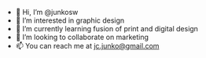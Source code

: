 - 👋 Hi, I’m @junkosw
- 👀 I’m interested in graphic design
- 🌱 I’m currently learning fusion of print and digital design
- 💞️ I’m looking to collaborate on marketing 
- 📫 You can reach me at jc.junko@gmail.com

<!---
junkosw/junkosw is a ✨ special ✨ repository because its `README.md` (this file) appears on your GitHub profile.
You can click the Preview link to take a look at your changes.
--->
